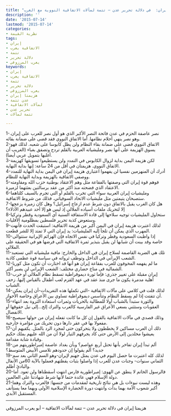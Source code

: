 ```yaml
---
title: "هزيمتا إيران:  في دلالة تحرير عدن – تتمة لمآلات الاتفاقية النووية مع الغرب"
description: ''
date: '2015-07-14'
lastmod: '2015-07-14'
categories:
- نظرية القيمة
tags:
- إيران
- الاتفاقية يعرب
- تتمة
- دلالة تحرير
- يعرب المرزوقي
keywords:
- إيران
- الاتفاقية يعرب
- تتمة
- دلالة تحرير
- يعرب المرزوقي
- هزيمتا إيران
- عدن تتمة
- لمآلات الاتفاقية
- تحرير عدن
- تتمة لمآلات

---
```

1-نصر عاصفة الحزم في عدن فاتحة النصر الأكبر الذي هو أول نصر للعرب على إيران. وهو نصر ينهي أحلام نظامها. أما الاتفاق النووي فقد قضى على ضمانة بقائه.  
2-الاتفاق النووي قضى على ضمانة بقاء النظام ولن يظل كابوسا على شعبه. لذلك فهو يسوق الهزيمة على أنها نصر ومليشياته العربية بالقلم تردح وتصفق بغباء (الغريب أن أغلبها بتمويل عربي أيضا).  
3-لكن هزيمة اليمن بداية لزوال الكابوس في التمدد ولن يستطيعوا تسويقها كهزيمة الاتفاق النووي. هزيمتان في أقل من 24 ساعة: إنها بداية النهاية.  
4-أدرك أن المنهزمين نفسيا لن يفهموا اعتباري هزيمة إيران في اليمن بداية النهاية للتمدد ووصفي الاتفاقية بالهزيمة وبداية النهاية للنظام.  
5-فوهم قوة إيران التي وصفتها بالفقاعة مثل وهم الاعتقاد بوطنية حزب الله ومقاومته الاعتقاد الذي فضحته منذ أكثر من عقد برسالتين بعثتهما لزميرة.  
6-ومليشيات إيران العربية سواء التي تخرب بالقلم أو التي تجرم بالسيف كلتاهما ستصبحان يتيمتين مثل مليشيات الاتحاد السوفياتي. فذلك من شروط الاتفاقية.  
7-هل كان الغرب يقبل بالاتفاق دون شرط عدم ازعاج إسرائيل؟ وهل كان زميرة يزعجها إلا لتحريك ملفات أسياده الملالي إذ ليس هو إلا أحد عبيدهم الأذلاء؟  
8-ستحاول المليشيات توجيه سلاحها إلى قادة الاستفاقة السنية أي السعودية وقطر وتركيا وستعوض كذبة تحرير فلسطين بمظلومية الأقليات.  
9-لذلك اعتبرت هزيمة إيران في اليمن أكبر من هزيمة الاتفاقية: استبقت الحدث فأنهت المهرب الذي يمكن أن تلجأ إليه المليشيات: يد إيران التي لا تمتد إلا للشر قطعت.  
10-إذا واظبت السعودية وقطر وتركيا في نفس الاتجاه فإن الهزائم الإيرانية ستتوالى خاصة وقد بينت أن شبابها لن يقبل بتبذير ثمرة الاتفاقية التي فرضها هو في الحقيقة على الملالي.  
11-تلك هي الضربة القاصمة لسلاح إيران في الداخل والخارج: مافية مليشياته التي تستعبد الشعب الإيراني في الداخل وتوظف ثرواته في سياسة قوة عظمى كاذبة.  
12-ما لم يفهمه المخوفون للعرب بفقاعة إيران هو أنها قد اختارت أن تكون مثل كوريا الشمالية في مناخ حضاري مختلف: الشعب الإيراني لن يصبر أكثر.  
13-إيران مقبلة على تغيير جذري: فإما ثورة ديموقراطية تسقط نظام الملالي أو حرب أهلية مدمرة يكون ما جرى منذ عقد في عهد القزم لعب أطفال بالقياس إليها. زحف الشباب.  
14-لذلك قلت في كلامي على مآلات الاتفاقية -التي تكملها هذه التغريدات-أن إيران يمكن أن تتفتت إذا لم يسقط النظام وتتأسس ديموقراطية تساوي بين الأعراق وخاصة الأحواز.  
15-والثورة ستبدأ بالشباب أولا للمطالبة بالحريات وثمرات استعادة الثروة بعد انتهاء العقوبات وستثني بسعي الأعراق غير الفارسية كالعرب والترك إلخ…إلى نيل حقوقها أو الانفصال.  
16-وذلك قصدي في مآلات الاتفاقية بالقول إن كل ما كانت تفعله إيران من حولها سيصبح مفعولا بها في عقر دارها دون تحريك من مؤامرة خارجية.  
17-ذلك أن العرب مساكين لا يخططون ولا يتحركون حتى لمجرد الرد بالمثل. يكفيهم أن يعيشوا مخلدين إلى الأرض حتى كاد يجرفهم التيار لولا أن من الله عليهم بملك حكيم وقيادة شابة مقدامة.  
18-ألم تبدأ إيران تفاخر بأنها تحتل أربع عواصم؟ وبأن بغداد عاصمة إمبراطوريتهم من جديد؟ ألم يقولوا إن حدودهم تلامس الأبيض المتوسط؟  
19-لذلك كله اعتبرت ما حصل اليوم في عدن يمثل جهنم لإيران-وهو السم الثاني بعد سم الثماني سنوات- وجنات عدن للعرب إذا واصلوا بثبات يقظتهم فعملوا بالآية 60من الأنفال والبادئ أظلم.  
20-فالرسول الخاتم لا ينطق عن الهوى: إمبراطورية فارس انتهت أسقطناها ولن تعود. أما دولة الإسلام فهي عائدة حتما لأنها شرط شهادتنا على العالمين.  
21-وهذه ليست نبوءات بل هي نتائج تاريخية لمقدمات من جنسها: فالعرب والترك وهما أكبر شعوب الأمة بهما بدأت وانتهت دورة الحضارة الإسلامية الأولى وبهما معا يستأنف المستقبل الأبدي.

---

هزيمتا إيران في دلالة تحرير عدن – تتمة لمآلات الاتفاقية – أبو يعرب المرزوقي

###